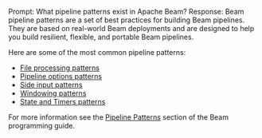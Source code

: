 Prompt:
What pipeline patterns exist in Apache Beam?
Response:
Beam pipeline patterns are a set of best practices for building Beam pipelines. They are based on real-world Beam deployments and are designed to help you build resilient, flexible, and portable Beam pipelines.

Here are some of the most common pipeline patterns:
- [File processing patterns](https://beam.apache.org/documentation/patterns/file-processing/)
- [Pipeline options patterns](https://beam.apache.org/documentation/patterns/pipeline-options/)
- [Side input patterns](https://beam.apache.org/documentation/patterns/side-inputs/)
- [Windowing patterns](https://beam.apache.org/documentation/patterns/custom-windows/)
- [State and Timers patterns](https://beam.apache.org/documentation/patterns/grouping-elements-for-efficient-external-service-calls/)

For more information see the [Pipeline Patterns](https://beam.apache.org/documentation/patterns/overview/) section of the Beam programming guide.

